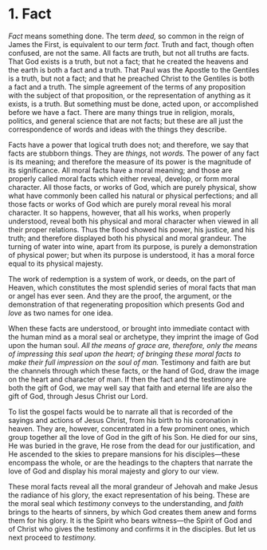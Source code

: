 # 1. Fact

*Fact* means something done. The term *deed,* so common in the reign of James the First, is equivalent to our term *fact.* Truth and fact, though often confused, are not the same. All facts are truth, but not all truths are facts. That God exists is a truth, but not a fact; that he created the heavens and the earth is both a fact and a truth. That Paul was the Apostle to the Gentiles is a truth, but not a fact; and that he preached Christ to the Gentiles is both a fact and a truth. The simple agreement of the terms of any proposition with the subject of that proposition, or the representation of anything as it exists, is a truth. But something must be done, acted upon, or accomplished before we have a fact. There are many things true in religion, morals, politics, and general science that are not facts; but these are all just the correspondence of words and ideas with the things they describe.

Facts have a power that logical truth does not; and therefore, we say that facts are stubborn things. They are *things,* not *words.* The power of any fact is its meaning; and therefore the measure of its power is the magnitude of its significance. All moral facts have a moral meaning; and those are properly called moral facts which either reveal, develop, or form moral character. All those facts, or works of God, which are purely physical, show what have commonly been called his natural or physical perfections; and all those facts or works of God which are purely moral reveal his moral character. It so happens, however, that all his works, when properly understood, reveal both his physical and moral character when viewed in all their proper relations. Thus the flood showed his power, his justice, and his truth; and therefore displayed both his physical and moral grandeur. The turning of water into wine, apart from its purpose, is purely a demonstration of physical power; but when its purpose is understood, it has a moral force equal to its physical majesty.

The work of redemption is a system of work, or deeds, on the part of Heaven, which constitutes the most splendid series of moral facts that man or angel has ever seen. And they are the proof, the argument, or the demonstration of that regenerating proposition which presents God and *love* as two names for one idea.

When these facts are understood, or brought into immediate contact with the human mind as a moral seal or archetype, they imprint the image of God upon the human soul. *All the means of grace are, therefore, only the means of impressing this seal upon the heart; of bringing these* *moral facts to make their full impression on the soul of man.* Testimony and faith are but the channels through which these facts, or the hand of God, draw the image on the heart and character of man. If then the fact and the testimony are both the gift of God, we may well say that faith and eternal life are also the gift of God, through Jesus Christ our Lord.

To list the gospel facts would be to narrate all that is recorded of the sayings and actions of Jesus Christ, from his birth to his coronation in heaven. They are, however, concentrated in a few prominent ones, which group together all the love of God in the gift of his Son. He died for our sins, He was buried in the grave, He rose from the dead for our justification, and He ascended to the skies to prepare mansions for his disciples—these encompass the whole, or are the headings to the chapters that narrate the love of God and display his moral majesty and glory to our view.

These moral facts reveal all the moral grandeur of Jehovah and make Jesus the radiance of his glory, the exact representation of his being. These are the moral seal which *testimony* conveys to the understanding, and *faith* brings to the hearts of sinners, by which God creates them anew and forms them for his glory. It is the Spirit who bears witness—the Spirit of God and of Christ who gives the testimony and confirms it in the disciples. But let us next proceed to *testimony.*
